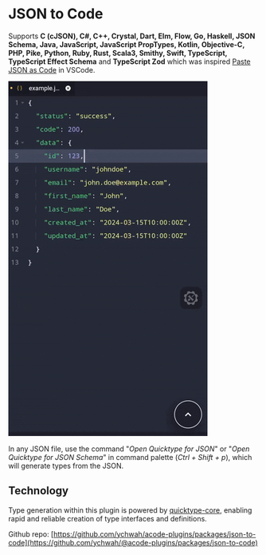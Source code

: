 # JSON to Code 

Supports **C (cJSON), C#, C++, Crystal, Dart, Elm, Flow, Go, Haskell, JSON Schema, Java, JavaScript, JavaScript PropTypes, Kotlin, Objective-C, PHP, Pike, Python, Ruby, Rust, Scala3, Smithy, Swift, TypeScript, TypeScript Effect Schema** and **TypeScript Zod** which was inspired [Paste JSON as Code](https://github.com/glideapps/quicktype) in VSCode.

![JSON to Code Screen Recording](https://raw.githubusercontent.com/ychwah/acode-plugins/main/packages/json-to-code/src/assets/screen-record.gif)

In any JSON file, use the command &quot;*Open Quicktype for JSON*&quot; or &quot;*Open Quicktype for JSON Schema*&quot; in command palette (*Ctrl + Shift + p*), which will generate types from the JSON.

## Technology

Type generation within this plugin is powered by [quicktype-core](https://github.com/glideapps/quicktype), enabling rapid and reliable creation of type interfaces and definitions.

Github repo: [https://github.com/ychwah/acode-plugins/packages/json-to-code](https://github.com/ychwah/@acode-plugins/packages/json-to-code)
